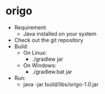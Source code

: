 # origo

- Requirement
  - Java installed on your system
- Check out the git repository
- Build:
  - On Linux:
    -  ./gradlew jar
  - On Windows:
    - ./gradlew.bat jar
- Run:
  - java -jar build/libs/origo-1.0.jar